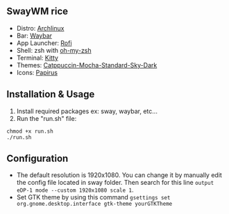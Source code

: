 ## SwayWM rice
- Distro: [Archlinux](https://archlinux.org)
- Bar: [Waybar](https://github.com/Alexays/Waybar)
- App Launcher: [Rofi](https://github.com/davatorium/rofi)
- Shell: zsh with [oh-my-zsh](https://github.com/ohmyzsh/ohmyzsh/)
- Terminal: [Kitty](https://github.com/kovidgoyal/kitty)
- Themes: [Catppuccin-Mocha-Standard-Sky-Dark](https://www.gnome-look.org/p/1715554/)
- Icons: [Papirus](https://www.gnome-look.org/p/1166289/)

## Installation & Usage
1. Install required packages ex: sway, waybar, etc...
2. Run the "run.sh" file:
```
chmod +x run.sh
./run.sh
```

## Configuration
- The default resolution is 1920x1080. You can change it by manually edit the config file located in sway folder. Then search for this line `output eDP-1 mode --custom 1920x1080 scale 1`.
- Set GTK theme by using this command `gsettings set org.gnome.desktop.interface gtk-theme yourGTKTheme`

